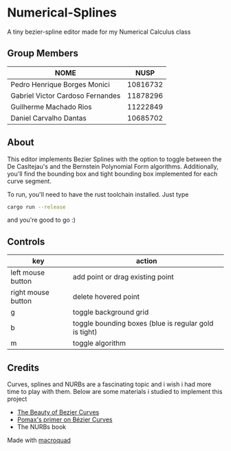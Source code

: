 # Numerical-Splines
A tiny bezier-spline editor made for my Numerical Calculus class

## Group Members
|NOME|NUSP|
|----|----|
|Pedro Henrique Borges Monici|10816732|
|Gabriel Victor Cardoso Fernandes|11878296|
|Guilherme Machado Rios|11222849|
|Daniel Carvalho Dantas|10685702|

## About
This editor implements Bezier Splines with the option to toggle between
the De Casltejau's and the Bernstein Polynomial Form algorithms. Additionally,
you'll find the bounding box and tight bounding box implemented for each
curve segment.

To run, you'll need to have the rust toolchain installed. Just type
```bash
cargo run --release
```

and you're good to go :)

## Controls
|key|action|
|----|----|
|left mouse button| add point or drag existing point|
|right mouse button| delete hovered point|
|g| toggle background grid |
|b| toggle bounding boxes (blue is regular gold is tight) |
|m| toggle algorithm |

## Credits
Curves, splines and NURBs are a fascinating topic and i wish i had more time
to play with them. Below are some materials i studied to implement this project

- [The Beauty of Bezier Curves](https://www.youtube.com/watch?v=aVwxzDHniEw)
- [Pomax's primer on Bézier Curves](https://pomax.github.io/bezierinfo/)
- The NURBs book

Made with [macroquad](https://github.com/not-fl3/macroquad)